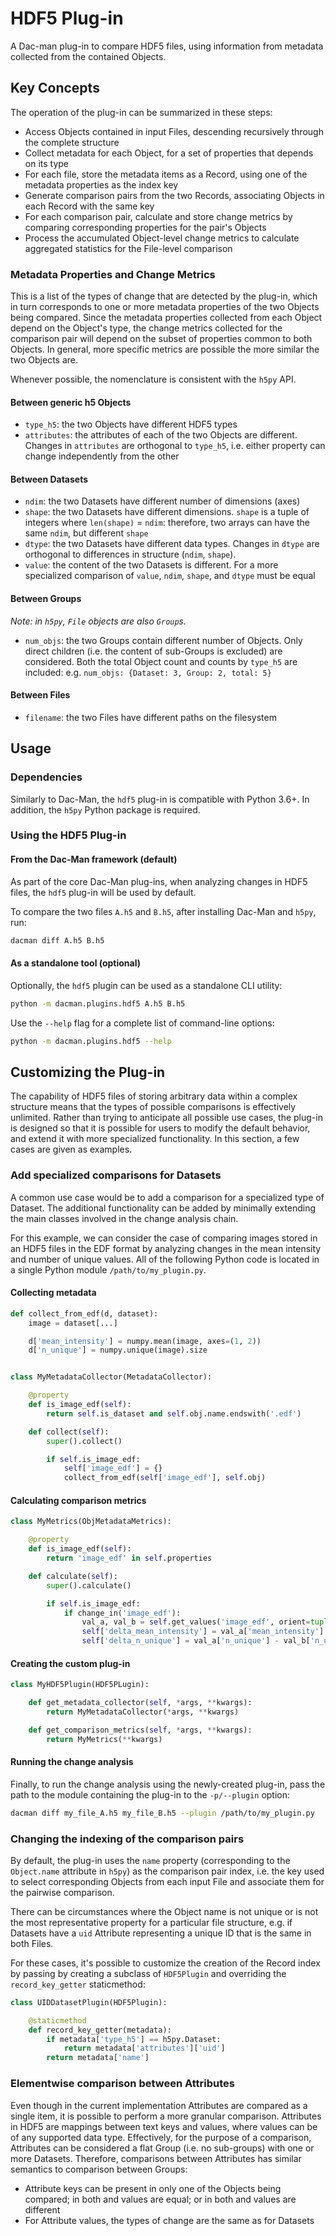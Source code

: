 # HDF5 Plug-in

A Dac-man plug-in to compare HDF5 files, using information from metadata collected from the contained Objects.

## Key Concepts

The operation of the plug-in can be summarized in these steps:

- Access Objects contained in input Files, descending recursively through the complete structure
- Collect metadata for each Object, for a set of properties that depends on its type
- For each file, store the metadata items as a Record, using one of the metadata properties as the index key
- Generate comparison pairs from the two Records, associating Objects in each Record with the same key
- For each comparison pair, calculate and store change metrics by comparing corresponding properties for the pair's Objects
- Process the accumulated Object-level change metrics to calculate aggregated statistics for the File-level comparison

### Metadata Properties and Change Metrics

This is a list of the types of change that are detected by the plug-in,
which in turn corresponds to one or more metadata properties of the two Objects being compared.
Since the metadata properties collected from each Object depend on the Object's type, the change metrics collected for the comparison pair will depend on the subset of properties common to both Objects.
In general, more specific metrics are possible the more similar the two Objects are.

Whenever possible, the nomenclature is consistent with the `h5py` API.

#### Between generic h5 Objects

- `type_h5`: the two Objects have different HDF5 types
- `attributes`: the attributes of each of the two Objects are different. Changes in `attributes` are orthogonal to `type_h5`, i.e. either property can change independently from the other

#### Between Datasets

- `ndim`: the two Datasets have different number of dimensions (axes)
- `shape`: the two Datasets have different dimensions. `shape` is a tuple of integers where `len(shape)` = `ndim`: therefore, two arrays can have the same `ndim`, but different `shape`
- `dtype`: the two Datasets have different data types. Changes in `dtype` are orthogonal to differences in structure (`ndim`, `shape`).
- `value`: the content of the two Datasets is different. For a more specialized comparison of `value`, `ndim`, `shape`, and `dtype` must be equal

#### Between Groups

*Note: in `h5py`, `File` objects are also `Group`s.*

- `num_objs`: the two Groups contain different number of Objects. Only direct children (i.e. the content of sub-Groups is excluded) are considered. Both the total Object count and counts by `type_h5` are included: e.g. `num_objs: {Dataset: 3, Group: 2, total: 5}`

#### Between Files

- `filename`: the two Files have different paths on the filesystem

## Usage

### Dependencies

Similarly to Dac-Man, the `hdf5` plug-in is compatible with Python 3.6+.
In addition, the `h5py` Python package is required.

### Using the HDF5 Plug-in

#### From the Dac-Man framework (default)

As part of the core Dac-Man plug-ins, when analyzing changes in HDF5 files, the `hdf5` plug-in will be used by default.

To compare the two files `A.h5` and `B.h5`, after installing Dac-Man and `h5py`, run:

```sh
dacman diff A.h5 B.h5
```

#### As a standalone tool (optional)

Optionally, the `hdf5` plugin can be used as a standalone CLI utility:

```sh
python -m dacman.plugins.hdf5 A.h5 B.h5
```

Use the `--help` flag for a complete list of command-line options:

```sh
python -m dacman.plugins.hdf5 --help
```

## Customizing the Plug-in

The capability of HDF5 files of storing arbitrary data within a complex structure means that the types of possible comparisons is effectively unlimited.
Rather than trying to anticipate all possible use cases, the plug-in is designed so that it is possible for users to modify the default behavior, and extend it with more specialized functionality.
In this section, a few cases are given as examples.

### Add specialized comparisons for Datasets

A common use case would be to add a comparison for a specialized type of Dataset.
The additional functionality can be added by minimally extending the main classes involved in the change analysis chain.

For this example, we can consider the case of comparing images stored in an HDF5 files in the EDF format by analyzing changes in the mean intensity and number of unique values.
All of the following Python code is located in a single Python module `/path/to/my_plugin.py`.

#### Collecting metadata

```py
def collect_from_edf(d, dataset):
    image = dataset[...]

    d['mean_intensity'] = numpy.mean(image, axes=(1, 2))
    d['n_unique'] = numpy.unique(image).size


class MyMetadataCollector(MetadataCollector):

    @property
    def is_image_edf(self):
        return self.is_dataset and self.obj.name.endswith('.edf')

    def collect(self):
        super().collect()

        if self.is_image_edf:
            self['image_edf'] = {}
            collect_from_edf(self['image_edf'], self.obj)
```

#### Calculating comparison metrics

```py
class MyMetrics(ObjMetadataMetrics):

    @property
    def is_image_edf(self):
        return 'image_edf' in self.properties

    def calculate(self):
        super().calculate()

        if self.is_image_edf:
            if change_in('image_edf'):
                val_a, val_b = self.get_values('image_edf', orient=tuple)
                self['delta_mean_intensity'] = val_a['mean_intensity'] - val_b['mean_intensity']
                self['delta_n_unique'] = val_a['n_unique'] - val_b['n_unique']
```

#### Creating the custom plug-in

```py
class MyHDF5Plugin(HDF5PLugin):

    def get_metadata_collector(self, *args, **kwargs):
        return MyMetadataCollector(*args, **kwargs)

    def get_comparison_metrics(self, *args, **kwargs):
        return MyMetrics(**kwargs)
```

#### Running the change analysis

Finally, to run the change analysis using the newly-created plug-in, pass the path to the module containing the plug-in to the `-p/--plugin` option:

```sh
dacman diff my_file_A.h5 my_file_B.h5 --plugin /path/to/my_plugin.py
```

### Changing the indexing of the comparison pairs

By default, the plug-in uses the `name` property (corresponding to the `Object.name` attribute in `h5py`) as the comparison pair index,
i.e. the key used to select corresponding Objects from each input File and associate them for the pairwise comparison.

There can be circumstances where the Object name is not unique or is not the most representative property for a particular file structure,
e.g. if Datasets have a `uid` Attribute representing a unique ID that is the same in both Files.

For these cases, it's possible to customize the creation of the Record index by passing by creating a subclass of `HDF5Plugin` and overriding the `record_key_getter` staticmethod:

```py
class UIDDatasetPlugin(HDF5Plugin):

    @staticmethod
    def record_key_getter(metadata):
        if metadata['type_h5'] == h5py.Dataset:
            return metadata['attributes']['uid']
        return metadata['name']
```

### Elementwise comparison between Attributes

Even though in the current implementation Attributes are compared as a single item, it is possible to perform a more granular comparison.
Attributes in HDF5 are mappings between text keys and values, where values can be of any supported data type.
Effectively, for the purpose of a comparison, Attributes can be considered a flat Group (i.e. no sub-groups) with one or more Datasets.
Therefore, comparisons between Attributes has similar semantics to comparison between Groups:

- Attribute keys can be present in only one of the Objects being compared; in both and values are equal; or in both and values are different
- For Attribute values, the types of change are the same as for Datasets
